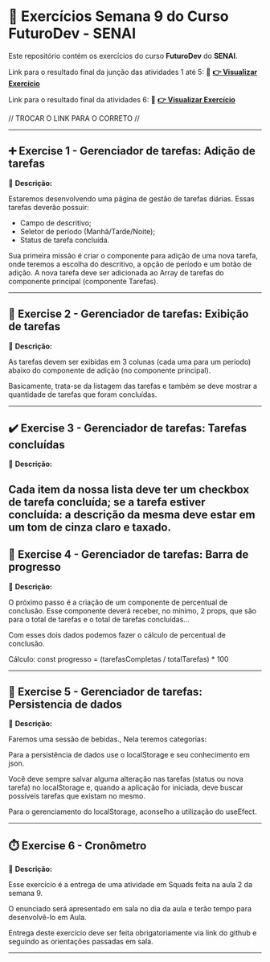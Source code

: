# 🚀 Exercícios Semana 9 do Curso **FuturoDev** - SENAI

Este repositório contém os exercícios do curso **FuturoDev** do **SENAI**.

Link para o resultado final da junção das atividades 1 até 5:
🔗 **[👉 Visualizar Exercício](https://mocodifyx.github.io/FuturoDev_Senai/Semana_9_Front_End/Exercises/)** 

Link para o resultado final da atividades 6:
🔗 **[👉 Visualizar Exercício](https://mocodifyx.github.io/FuturoDev_Senai/Semana_9_Front_End/Exercises/)** 

// TROCAR O LINK PARA O CORRETO //

---

## ➕ **Exercise 1 - Gerenciador de tarefas: Adição de tarefas**
📌 **Descrição:**  

Estaremos desenvolvendo uma página de gestão de tarefas diárias. Essas tarefas deverão possuir:

- Campo de descritivo;
- Seletor de período (Manhã/Tarde/Noite);
- Status de tarefa concluída.

Sua primeira missão é criar o componente para adição de uma nova tarefa, onde teremos a escolha do descritivo, a opção de período e um botão de adição. A nova tarefa deve ser adicionada ao Array de tarefas do componente principal (componente Tarefas).

---

## 📝 **Exercise 2 - Gerenciador de tarefas: Exibição de tarefas**
📌 **Descrição:**  

As tarefas devem ser exibidas em 3 colunas (cada uma para um período) abaixo do componente de adição (no componente principal).

Basicamente, trata-se da listagem das tarefas e também se deve mostrar a quantidade de tarefas que foram concluídas.

---

## ✔️ **Exercise 3 - Gerenciador de tarefas: Tarefas concluídas**
📌 **Descrição:**  

Cada item da nossa lista deve ter um checkbox de tarefa concluída; se a tarefa estiver concluída: a descrição da mesma deve estar em um tom de cinza claro e taxado.
---

## 🔋 **Exercise 4 - Gerenciador de tarefas: Barra de progresso**
📌 **Descrição:**  

O próximo passo é a criação de um componente de percentual de conclusão. Esse componente deverá receber, no mínimo, 2 props, que são para o total de tarefas e o total de tarefas concluídas...

Com esses dois dados podemos fazer o cálculo de percentual de conclusão.

Cálculo: const progresso = (tarefasCompletas / totalTarefas) * 100

---

## 🎲 **Exercise 5 - Gerenciador de tarefas: Persistencia de dados**
📌 **Descrição:**  

Faremos uma sessão de bebidas., Nela teremos categorias:

Para a persistência de dados use o localStorage e seu conhecimento em json.

Você deve sempre salvar alguma alteração nas tarefas (status ou nova tarefa) no localStorage e, quando a aplicação for iniciada, deve buscar possíveis tarefas que existam no mesmo.

Para o gerenciamento do localStorage, aconselho a utilização do useEfect.

---

## ⏱️ **Exercise 6 - Cronômetro**
📌 **Descrição:**  

Esse exercício é a entrega de uma atividade em Squads feita na  aula 2 da semana 9.

O enunciado será apresentado em sala no dia da aula e terão tempo para desenvolvê-lo em Aula.

Entrega deste exercício deve ser feita obrigatoriamente via link do github e seguindo as orientações passadas em sala.

---
